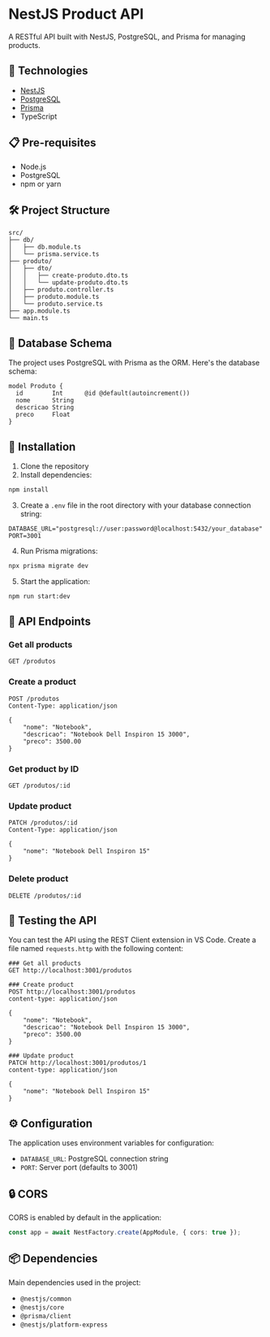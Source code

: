 # NestJS Product API

A RESTful API built with NestJS, PostgreSQL, and Prisma for managing products.

## 🚀 Technologies

- [NestJS](https://nestjs.com/)
- [PostgreSQL](https://www.postgresql.org/)
- [Prisma](https://www.prisma.io/)
- TypeScript

## 📋 Pre-requisites

- Node.js
- PostgreSQL
- npm or yarn

## 🛠️ Project Structure

```
src/
├── db/
│   ├── db.module.ts
│   └── prisma.service.ts
├── produto/
│   ├── dto/
│   │   ├── create-produto.dto.ts
│   │   └── update-produto.dto.ts
│   ├── produto.controller.ts
│   ├── produto.module.ts
│   └── produto.service.ts
├── app.module.ts
└── main.ts
```

## 💾 Database Schema

The project uses PostgreSQL with Prisma as the ORM. Here's the database schema:

```prisma
model Produto {
  id        Int      @id @default(autoincrement())
  nome      String
  descricao String
  preco     Float
}
```

## 🔧 Installation

1. Clone the repository
2. Install dependencies:

```bash
npm install
```

3. Create a `.env` file in the root directory with your database connection string:

```env
DATABASE_URL="postgresql://user:password@localhost:5432/your_database"
PORT=3001
```

4. Run Prisma migrations:

```bash
npx prisma migrate dev
```

5. Start the application:

```bash
npm run start:dev
```

## 🎯 API Endpoints

### Get all products

```http
GET /produtos
```

### Create a product

```http
POST /produtos
Content-Type: application/json

{
    "nome": "Notebook",
    "descricao": "Notebook Dell Inspiron 15 3000",
    "preco": 3500.00
}
```

### Get product by ID

```http
GET /produtos/:id
```

### Update product

```http
PATCH /produtos/:id
Content-Type: application/json

{
    "nome": "Notebook Dell Inspiron 15"
}
```

### Delete product

```http
DELETE /produtos/:id
```

## 🧪 Testing the API

You can test the API using the REST Client extension in VS Code. Create a file named `requests.http` with the following content:

```http
### Get all products
GET http://localhost:3001/produtos

### Create product
POST http://localhost:3001/produtos
content-type: application/json

{
    "nome": "Notebook",
    "descricao": "Notebook Dell Inspiron 15 3000",
    "preco": 3500.00
}

### Update product
PATCH http://localhost:3001/produtos/1
content-type: application/json

{
    "nome": "Notebook Dell Inspiron 15"
}
```

## ⚙️ Configuration

The application uses environment variables for configuration:

- `DATABASE_URL`: PostgreSQL connection string
- `PORT`: Server port (defaults to 3001)

## 🔒 CORS

CORS is enabled by default in the application:

```typescript
const app = await NestFactory.create(AppModule, { cors: true });
```

## 📦 Dependencies

Main dependencies used in the project:

- `@nestjs/common`
- `@nestjs/core`
- `@prisma/client`
- `@nestjs/platform-express`
